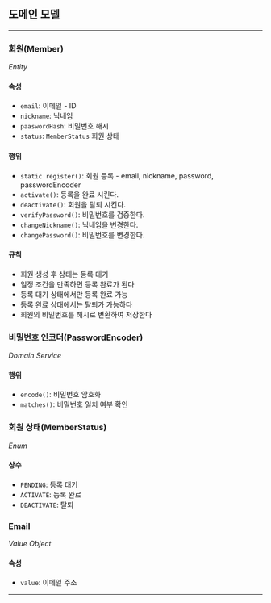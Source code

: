 ## 도메인 모델

---
### 회원(Member)
_Entity_
#### 속성
- `email`: 이메일 - ID
- `nickname`: 닉네임
- `paaswordHash`: 비밀번호 해시
- `status`: `MemberStatus` 회원 상태
#### 행위
- `static register()`: 회원 등록 - email, nickname, password, passwordEncoder
- `activate()`: 등록을 완료 시킨다.
- `deactivate()`: 회원을 탈퇴 시킨다.
- `verifyPassword()`: 비밀번호를 검증한다.
- `changeNickname()`: 닉네임을 변경한다.
- `changePassword()`: 비밀번호를 변경한다.
#### 규칙
- 회원 생성 후 상태는 등록 대기
- 일정 조건을 만족하면 등록 완료가 된다
- 등록 대기 상태에서만 등록 완료 가능
- 등록 완료 상태에서는 탈퇴가 가능하다
- 회원의 비밀번호를 해시로 변환하여 저장한다

### 비밀번호 인코더(PasswordEncoder)
_Domain Service_
#### 행위
- `encode()`: 비밀번호 암호화
- `matches()`: 비밀번호 일치 여부 확인

### 회원 상태(MemberStatus)
_Enum_
#### 상수
- `PENDING`: 등록 대기
- `ACTIVATE`: 등록 완료
- `DEACTIVATE`: 탈퇴

### Email
_Value Object_
#### 속성
- `value`: 이메일 주소

---
